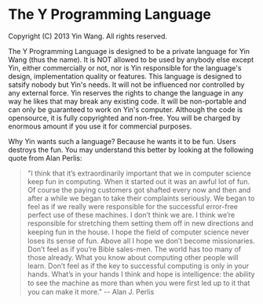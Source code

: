 # The Y Programming Language

Copyright (C) 2013 Yin Wang. All rights reserved.

The Y Programming Language is designed to be a private language for Yin Wang
(thus the name). It is NOT allowed to be used by anybody else except Yin, either
commercially or not, nor is Yin responsible for the language's design,
implementation quality or features. This language is designed to satsify nobody
but Yin's needs. It will not be influenced nor controlled by any external force.
Yin reserves the rights to change the language in any way he likes that may
break any existing code. It will be non-portable and can only be guaranteed to
work on Yin's computer. Although the code is opensource, it is fully copyrighted
and non-free. You will be charged by enormous amount if you use it for
commercial purposes.

Why Yin wants such a language? Because he wants it to be fun. Users destroys the
fun. You may understand this better by looking at the following quote from Alan
Perlis:

> "I think that it’s extraordinarily important that we in computer science keep
> fun in computing. When it started out it was an awful lot of fun. Of course the
> paying customers got shafted every now and then and after a while we began to
> take their complaints seriously. We began to feel as if we really were
> responsible for the successful error-free perfect use of these machines. I don’t
> think we are. I think we’re responsible for stretching them setting them off in
> new directions and keeping fun in the house. I hope the ﬁeld of computer science
> never loses its sense of fun. Above all I hope we don’t become missionaries.
> Don’t feel as if you’re Bible sales-men. The world has too many of those
> already. What you know about computing other people will learn. Don’t feel as if
> the key to successful computing is only in your hands. What’s in your hands I
> think and hope is intelligence: the ability to see the machine as more than when
> you were ﬁrst led up to it that you can make it more." -- Alan J. Perlis
